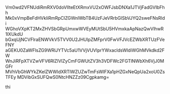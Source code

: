Vm0wd2VFNUdiRmRXV0doVllteEtXRmxVU2xOWFJsbDNXa1JTVjFadGVIbFhh
Mk0xVmpBeFdHVkliRmRpClZGWnlWbTB4UzFJeVRrbGlSbVJYQ2sweFNsRldi
WGhoVXpKT2MxZHVSbGRpUmxwWVEyMUtSbU5HVmxkaApNazQwVlhwR1lXUkdU
bGxqUjNCVFlraENWVkV5TVV0U2JHUlpZMFprV0FwVFJVcEZWbXRTUzFVeFNY
aGEKU0ZaWFlsZG9WRlJYTVc5aU1VVjVUVlprYWxacldsWldiWGhMVkdkd2FW
WnJiRFpXTVZwVFV6RlZlVlZyCmFGWUtZV3h3VDFWc2FGTlNWbXh6VjJ0MGFr
MVhVbGhWYkZKelZWWldXRTlWZUZwTmFsWlFXa1pHZGxNeQpUa2xoU0ZsTFEy
MDVibGxSUFQwS0NtcHNZZz09Cgpkamg=

thi